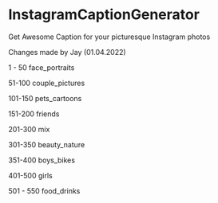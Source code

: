 # InstagramCaptionGenerator
Get Awesome Caption for your picturesque Instagram photos

Changes made by Jay (01.04.2022)

1 - 50 face_portraits

51-100 couple_pictures

101-150 pets_cartoons

151-200 friends

201-300 mix

301-350 beauty_nature

351-400 boys_bikes

401-500 girls

501 - 550 food_drinks
